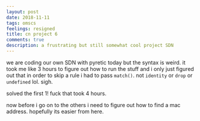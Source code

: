 ```yaml
---
layout: post
date: 2018-11-11
tags: omscs
feelings: resigned
title: cn project 6
comments: true
description: a frustrating but still somewhat cool project SDN
---
```


we are coding our own SDN with pyretic today but the syntax is weird. it took me like 3 hours to figure out how to run the stuff and i only just figured out that in order to skip a rule i had to pass `match()`. not `identity` or `drop` or `undefined` lol. sigh.

solved the first 1! fuck that took 4 hours.

now before i go on to the others i need to figure out how to find a mac address. hopefully its easier from here.
